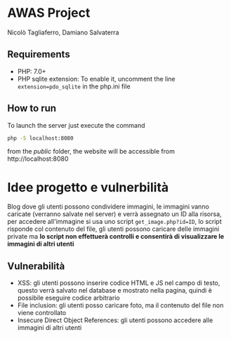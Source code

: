 # AWAS Project
Nicolò Tagliaferro, Damiano Salvaterra


## Requirements
- PHP: 7.0+
- PHP sqlite extension: To enable it, uncomment the line `extension=pdo_sqlite` in the php.ini file

## How to run
To launch the server just execute the command 
```bash
php -S localhost:8080
```
from the _public_ folder, the website will be accessible from http://localhost:8080


# Idee progetto e vulnerbilità
Blog dove gli utenti possono condividere immagini, le immagini vanno caricate (verranno salvate nel server) e verrà
assegnato un ID alla risorsa, per accedere all'immagine si usa uno script ```get_image.php?id=ID```, lo script risponde 
col contenuto del file, gli utenti possono caricare delle immagini 
private ma **lo script non effettuerà controlli e consentirà di visualizzare le immagini di altri utenti**


## Vulnerabilità
- XSS: gli utenti possono inserire codice HTML e JS nel campo di testo, questo verrà salvato nel database e mostrato 
  nella pagina, quindi è possibile eseguire codice arbitrario
- File inclusion: gli utenti posso caricare foto, ma il contenuto del file non viene controllato
- Insecure Direct Object References: gli utenti possono accedere alle immagini di altri utenti